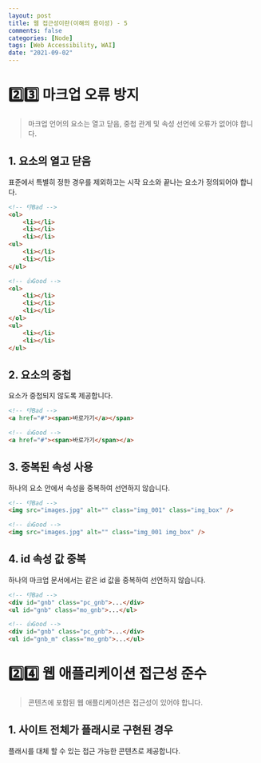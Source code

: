 ```yaml
---
layout: post
title: 웹 접근성이란(이해의 용이성) - 5
comments: false
categories: [Node]
tags: [Web Accessibility, WAI]
date: "2021-09-02"
---
```


# 2️⃣3️⃣ 마크업 오류 방지

> 마크업 언어의 요소는 열고 닫음, 중첩 관계 및 속성 선언에 오류가 없어야 합니다.

## 1. 요소의 열고 닫음

표준에서 특별히 정한 경우를 제외하고는 시작 요소와 끝나는 요소가 정의되어야 합니다.

```html
<!-- 👎Bad -->
<ol>
	<li></li>
	<li></li>
	<li></li>
<ul>
	<li></li>
	<li></li>
</ul>

<!-- 👍Good -->
<ol>
	<li></li>
	<li></li>
	<li></li>
</ol>
<ul>
	<li></li>
	<li></li>
</ul>
```

## 2. 요소의 중첩

요소가 중첩되지 않도록 제공합니다.

```html
<!-- 👎Bad -->
<a href="#"><span>바로가기</a></span>

<!-- 👍Good -->
<a href="#"><span>바로가기</span></a>
```

## 3. 중복된 속성 사용

하나의 요소 안에서 속성을 중복하여 선언하지 않습니다.

```html
<!-- 👎Bad -->
<img src="images.jpg" alt="" class="img_001" class="img_box" />

<!-- 👍Good -->
<img src="images.jpg" alt="" class="img_001 img_box" />
```

## 4. id 속성 값 중복

하나의 마크업 문서에서는 같은 id 값을 중복하여 선언하지 않습니다.

```html
<!-- 👎Bad -->
<div id="gnb" class="pc_gnb">...</div>
<ul id="gnb" class="mo_gnb">...</ul>

<!-- 👍Good -->
<div id="gnb" class="pc_gnb">...</div>
<ul id="gnb_m" class="mo_gnb">...</ul>
```

# 2️⃣4️⃣ 웹 애플리케이션 접근성 준수

> 콘텐츠에 포함된 웹 애플리케이션은 접근성이 있어야 합니다.

## 1. 사이트 전체가 플래시로 구현된 경우

플래시를 대체 할 수 있는 접근 가능한 콘텐츠로 제공합니다.